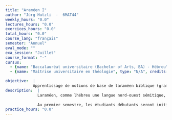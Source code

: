 ```yaml
---
title: "Araméen I"
author: "Jürg Hutzli  -  6MAT44"
weekly_hours: "0.0"
lectures_hours: "0.0"
exercices_hours: "0.0"
total_hours: "0.0"
course_lang: "français"
semester: "Annuel"
eval_mode: ""
exa_session: "Juillet"
course_format: "-"
cursus:
  - {name: "Baccalauréat universitaire (Bachelor of Arts, BA) - Hébreu", type: "N/A", credits: "6.0"}
  - {name: "Maîtrise universitaire en théologie", type: "N/A", credits: "6.0"}

objective:  |
            Apprentissage de notions de base de laraméen biblique (grammaire, vocabulaire) et traduction de textes (les parties araméennes des livres de Daniel et dEsdras ; textes araméens dÉléphantine ; textes araméens de la mer morte).
description:  |
              Laraméen, comme lhébreu une langue nord-ouest sémitique, est attesté depuis le IXe s. av. J.-C. dans les régions de la Syrie actuelle et ses alentours. Dès le VIIe s. av. J.-C., laraméen devient une langue internationale dans les empires néo-assyrien, néo-babylonien et perse. Aux époques perse et hellénistique la langue est employée de plus en plus par les juifs de la diaspora et de la Palestine ; ce fait est illustré, entre autres, par les documents de la colonie juive dEléphantine, par les parties araméennes des livres bibliques Daniel et Esdras et par les manuscrits araméens de la mer Morte. Au cours du temps, la langue évolue et se divise dans des idiomes régionaux. Dans le Judaïsme, laraméen garde son importance en tant que langue des Targumim (traductions araméennes des livres bibliques) et du Talmud. 
              
              Au premier semestre, les étudiants débutants seront initiés à la grammaire et à la syntaxe de laraméen biblique à partir de la lecture des parties araméennes des livres de Daniel et dEsdras. Au deuxième semestre, la lecture de textes dÉléphantine et de la mer Morte sera au programme.
practice_hours: "0.0"
---
```

